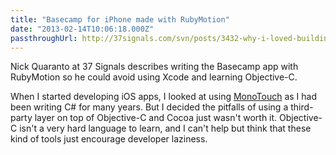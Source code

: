 ```yaml
---
title: "Basecamp for iPhone made with RubyMotion"
date: "2013-02-14T10:06:18.000Z"
passthroughUrl: http://37signals.com/svn/posts/3432-why-i-loved-building-basecamp-for-iphone-in-rubymotion
---
```


Nick Quaranto at 37 Signals describes writing the Basecamp app with RubyMotion so he could avoid using Xcode and learning Objective-C.

When I started developing iOS apps, I looked at using [MonoTouch](http://xamarin.com/monotouch) as I had been writing C# for many years. But I decided the pitfalls of using a third-party layer on top of Objective-C and Cocoa just wasn't worth it. Objective-C isn't a very hard language to learn, and I can't help but think that these kind of tools just encourage developer laziness.